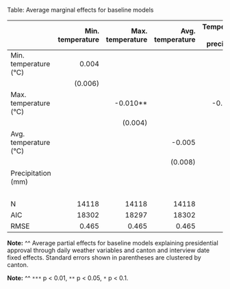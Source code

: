 Table: Average marginal effects for baseline models

|                       | Min. temperature | Max. temperature | Avg. temperature | Temperatures and precipitation | 
|:----------------------|-----------------:|-----------------:|-----------------:|-------------------------------:|
| Min. temperature (°C) |            0.004 |                  |                  |                          0.006 | 
|                       |          (0.006) |                  |                  |                        (0.006) | 
| Max. temperature (°C) |                  |         -0.010** |                  |                      -0.011*** | 
|                       |                  |          (0.004) |                  |                        (0.004) | 
| Avg. temperature (°C) |                  |                  |           -0.005 |                                | 
|                       |                  |                  |          (0.008) |                                | 
| Precipitation (mm)    |                  |                  |                  |                         -0.001 | 
|                       |                  |                  |                  |                        (0.001) | 
| N                     |            14118 |            14118 |            14118 |                          14118 | 
| AIC                   |            18302 |            18297 |            18302 |                          18297 | 
| RMSE                  |            0.465 |            0.465 |            0.465 |                          0.465 | 

__Note:__
^^ Average partial effects for baseline models explaining presidential approval through daily weather variables and canton and interview date fixed effects. Standard errors shown in parentheses are clustered by canton.

__Note:__
^^ `***` p < 0.01, `**` p < 0.05, `*` p < 0.1.

